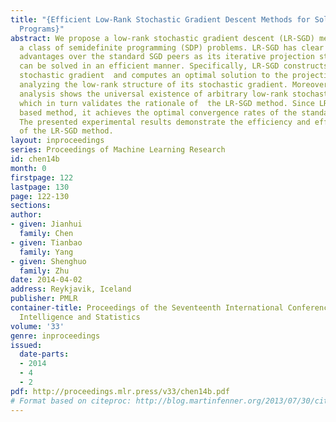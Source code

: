 ```yaml
---
title: "{Efficient Low-Rank Stochastic Gradient Descent Methods for Solving Semidefinite
  Programs}"
abstract: We propose a low-rank stochastic gradient descent (LR-SGD) method for solving
  a class of semidefinite programming (SDP) problems. LR-SGD has clear computational
  advantages over the standard SGD peers as its iterative projection step (a SDP problem)
  can be solved in an efficient manner. Specifically, LR-SGD constructs a low-rank
  stochastic gradient  and computes an optimal solution to the projection step via
  analyzing the low-rank structure of its stochastic gradient. Moreover, our theoretical
  analysis shows the universal existence of arbitrary low-rank stochastic gradients
  which in turn validates the rationale of  the LR-SGD method. Since LR-SGD is a SGD
  based method, it achieves the optimal convergence rates of the standard SGD methods.
  The presented experimental results demonstrate the efficiency and effectiveness
  of the LR-SGD method.
layout: inproceedings
series: Proceedings of Machine Learning Research
id: chen14b
month: 0
firstpage: 122
lastpage: 130
page: 122-130
sections: 
author:
- given: Jianhui
  family: Chen
- given: Tianbao
  family: Yang
- given: Shenghuo
  family: Zhu
date: 2014-04-02
address: Reykjavik, Iceland
publisher: PMLR
container-title: Proceedings of the Seventeenth International Conference on Artificial
  Intelligence and Statistics
volume: '33'
genre: inproceedings
issued:
  date-parts:
  - 2014
  - 4
  - 2
pdf: http://proceedings.mlr.press/v33/chen14b.pdf
# Format based on citeproc: http://blog.martinfenner.org/2013/07/30/citeproc-yaml-for-bibliographies/
---
```

